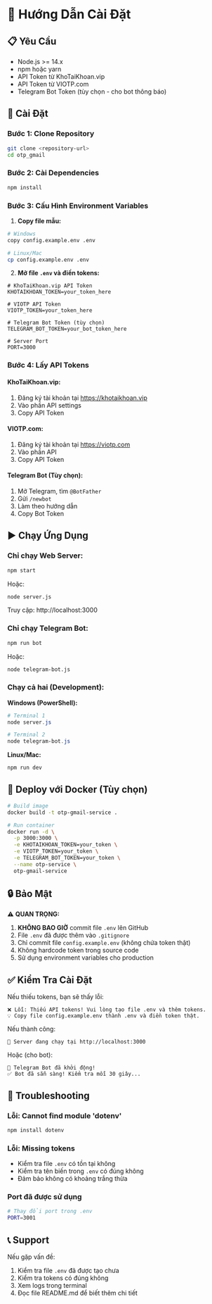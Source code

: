 # 🚀 Hướng Dẫn Cài Đặt

## 📋 Yêu Cầu

- Node.js >= 14.x
- npm hoặc yarn
- API Token từ KhoTaiKhoan.vip
- API Token từ VIOTP.com
- Telegram Bot Token (tùy chọn - cho bot thông báo)

## 🔧 Cài Đặt

### Bước 1: Clone Repository

```bash
git clone <repository-url>
cd otp_gmail
```

### Bước 2: Cài Dependencies

```bash
npm install
```

### Bước 3: Cấu Hình Environment Variables

1. **Copy file mẫu:**
```bash
# Windows
copy config.example.env .env

# Linux/Mac
cp config.example.env .env
```

2. **Mở file `.env` và điền tokens:**

```env
# KhoTaiKhoan.vip API Token
KHOTAIKHOAN_TOKEN=your_token_here

# VIOTP API Token
VIOTP_TOKEN=your_token_here

# Telegram Bot Token (tùy chọn)
TELEGRAM_BOT_TOKEN=your_bot_token_here

# Server Port
PORT=3000
```

### Bước 4: Lấy API Tokens

#### KhoTaiKhoan.vip:
1. Đăng ký tài khoản tại https://khotaikhoan.vip
2. Vào phần API settings
3. Copy API Token

#### VIOTP.com:
1. Đăng ký tài khoản tại https://viotp.com
2. Vào phần API
3. Copy API Token

#### Telegram Bot (Tùy chọn):
1. Mở Telegram, tìm `@BotFather`
2. Gửi `/newbot`
3. Làm theo hướng dẫn
4. Copy Bot Token

## ▶️ Chạy Ứng Dụng

### Chỉ chạy Web Server:

```bash
npm start
```

Hoặc:

```bash
node server.js
```

Truy cập: http://localhost:3000

### Chỉ chạy Telegram Bot:

```bash
npm run bot
```

Hoặc:

```bash
node telegram-bot.js
```

### Chạy cả hai (Development):

**Windows (PowerShell):**
```powershell
# Terminal 1
node server.js

# Terminal 2
node telegram-bot.js
```

**Linux/Mac:**
```bash
npm run dev
```

## 🐳 Deploy với Docker (Tùy chọn)

```bash
# Build image
docker build -t otp-gmail-service .

# Run container
docker run -d \
  -p 3000:3000 \
  -e KHOTAIKHOAN_TOKEN=your_token \
  -e VIOTP_TOKEN=your_token \
  -e TELEGRAM_BOT_TOKEN=your_token \
  --name otp-service \
  otp-gmail-service
```

## 🔒 Bảo Mật

⚠️ **QUAN TRỌNG:**

1. **KHÔNG BAO GIỜ** commit file `.env` lên GitHub
2. File `.env` đã được thêm vào `.gitignore`
3. Chỉ commit file `config.example.env` (không chứa token thật)
4. Không hardcode token trong source code
5. Sử dụng environment variables cho production

## ✅ Kiểm Tra Cài Đặt

Nếu thiếu tokens, bạn sẽ thấy lỗi:

```
❌ Lỗi: Thiếu API tokens! Vui lòng tạo file .env và thêm tokens.
💡 Copy file config.example.env thành .env và điền token thật.
```

Nếu thành công:

```
🚀 Server đang chạy tại http://localhost:3000
```

Hoặc (cho bot):

```
🤖 Telegram Bot đã khởi động!
✅ Bot đã sẵn sàng! Kiểm tra mỗi 30 giây...
```

## 🐛 Troubleshooting

### Lỗi: Cannot find module 'dotenv'
```bash
npm install dotenv
```

### Lỗi: Missing tokens
- Kiểm tra file `.env` có tồn tại không
- Kiểm tra tên biến trong `.env` có đúng không
- Đảm bảo không có khoảng trắng thừa

### Port đã được sử dụng
```bash
# Thay đổi port trong .env
PORT=3001
```

## 📞 Support

Nếu gặp vấn đề:
1. Kiểm tra file `.env` đã được tạo chưa
2. Kiểm tra tokens có đúng không
3. Xem logs trong terminal
4. Đọc file README.md để biết thêm chi tiết

